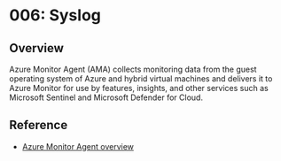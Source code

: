 # 006: Syslog

## Overview

Azure Monitor Agent (AMA) collects monitoring data from the guest operating system of Azure and hybrid virtual machines and delivers it to Azure Monitor for use by features, insights, and other services such as Microsoft Sentinel and Microsoft Defender for Cloud.

## Reference

* [Azure Monitor Agent overview](https://learn.microsoft.com/en-us/azure/azure-monitor/agents/azure-monitor-agent-overview)